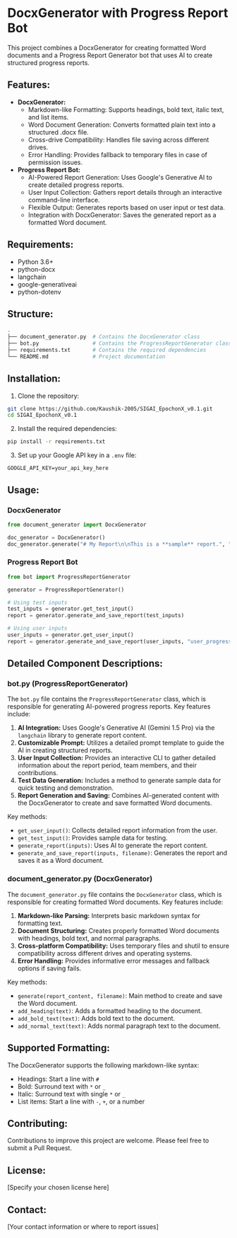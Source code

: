 # DocxGenerator with Progress Report Bot

This project combines a DocxGenerator for creating formatted Word documents and a Progress Report Generator bot that uses AI to create structured progress reports.

## Features:
- **DocxGenerator:** 
  - Markdown-like Formatting: Supports headings, bold text, italic text, and list items.
  - Word Document Generation: Converts formatted plain text into a structured .docx file.
  - Cross-drive Compatibility: Handles file saving across different drives.
  - Error Handling: Provides fallback to temporary files in case of permission issues.
- **Progress Report Bot:**
  - AI-Powered Report Generation: Uses Google's Generative AI to create detailed progress reports.
  - User Input Collection: Gathers report details through an interactive command-line interface.
  - Flexible Output: Generates reports based on user input or test data.
  - Integration with DocxGenerator: Saves the generated report as a formatted Word document.

## Requirements:
- Python 3.6+
- python-docx
- langchain
- google-generativeai
- python-dotenv

## Structure:
```bash
.
├── document_generator.py  # Contains the DocxGenerator class
├── bot.py                 # Contains the ProgressReportGenerator class
├── requirements.txt       # Contains the required dependencies
└── README.md              # Project documentation
```

## Installation:
1. Clone the repository:
```bash
git clone https://github.com/Kaushik-2005/SIGAI_EpochonX_v0.1.git
cd SIGAI_EpochonX_v0.1
```

2. Install the required dependencies:
```bash
pip install -r requirements.txt
```

3. Set up your Google API key in a `.env` file:
```
GOOGLE_API_KEY=your_api_key_here
```

## Usage:
### DocxGenerator
```python
from document_generator import DocxGenerator

doc_generator = DocxGenerator()
doc_generator.generate("# My Report\n\nThis is a **sample** report.", "my_report.docx")
```

### Progress Report Bot
```python
from bot import ProgressReportGenerator

generator = ProgressReportGenerator()

# Using test inputs
test_inputs = generator.get_test_input()
report = generator.generate_and_save_report(test_inputs)

# Using user inputs
user_inputs = generator.get_user_input()
report = generator.generate_and_save_report(user_inputs, "user_progress_report.docx")
```

## Detailed Component Descriptions:

### bot.py (ProgressReportGenerator)

The `bot.py` file contains the `ProgressReportGenerator` class, which is responsible for generating AI-powered progress reports. Key features include:

1. **AI Integration:** Uses Google's Generative AI (Gemini 1.5 Pro) via the `langchain` library to generate report content.
2. **Customizable Prompt:** Utilizes a detailed prompt template to guide the AI in creating structured reports.
3. **User Input Collection:** Provides an interactive CLI to gather detailed information about the report period, team members, and their contributions.
4. **Test Data Generation:** Includes a method to generate sample data for quick testing and demonstration.
5. **Report Generation and Saving:** Combines AI-generated content with the DocxGenerator to create and save formatted Word documents.

Key methods:
- `get_user_input()`: Collects detailed report information from the user.
- `get_test_input()`: Provides sample data for testing.
- `generate_report(inputs)`: Uses AI to generate the report content.
- `generate_and_save_report(inputs, filename)`: Generates the report and saves it as a Word document.

### document_generator.py (DocxGenerator)

The `document_generator.py` file contains the `DocxGenerator` class, which is responsible for creating formatted Word documents. Key features include:

1. **Markdown-like Parsing:** Interprets basic markdown syntax for formatting text.
2. **Document Structuring:** Creates properly formatted Word documents with headings, bold text, and normal paragraphs.
3. **Cross-platform Compatibility:** Uses temporary files and shutil to ensure compatibility across different drives and operating systems.
4. **Error Handling:** Provides informative error messages and fallback options if saving fails.

Key methods:
- `generate(report_content, filename)`: Main method to create and save the Word document.
- `add_heading(text)`: Adds a formatted heading to the document.
- `add_bold_text(text)`: Adds bold text to the document.
- `add_normal_text(text)`: Adds normal paragraph text to the document.

## Supported Formatting:
The DocxGenerator supports the following markdown-like syntax:
- Headings: Start a line with `#`
- Bold: Surround text with `*` or `_`
- Italic: Surround text with single `*` or `_`
- List items: Start a line with `-`, `+`, or a number

## Contributing:
Contributions to improve this project are welcome. Please feel free to submit a Pull Request.

## License:
[Specify your chosen license here]

## Contact:
[Your contact information or where to report issues]
